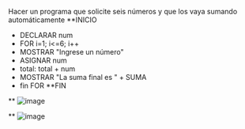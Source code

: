 Hacer un programa que solicite seis números y que los vaya sumando automáticamente
**INICIO
* DECLARAR num
* FOR i=1; i<=6; i++
* MOSTRAR "Ingrese un número"
* ASIGNAR num
* total: total + num
 * MOSTRAR "La suma final es " + SUMA
 * fin FOR
 **FIN

** ![image](https://user-images.githubusercontent.com/99224635/164957043-59759ec8-fac9-44e8-a374-6b9ff59110d7.png)
 
** ![image](https://user-images.githubusercontent.com/99224635/164957054-44074430-d84a-427c-9858-931c0000e23c.png)


